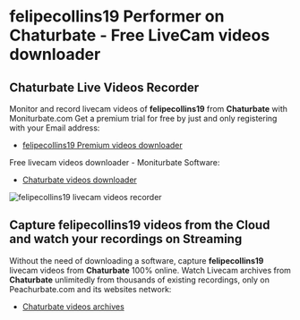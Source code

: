 # felipecollins19 Performer on Chaturbate - Free LiveCam videos downloader

## Chaturbate Live Videos Recorder

Monitor and record livecam videos of **felipecollins19** from **Chaturbate** with Moniturbate.com
Get a premium trial for free by just and only registering with your Email address:
* [felipecollins19 Premium videos downloader](https://moniturbate.com/request-demo-licence-key.html)

Free livecam videos downloader - Moniturbate Software:
* [Chaturbate videos downloader](https://moniturbate.com/moniturbate-download-software.html)

![felipecollins19 livecam videos recorder](https://peachurnet.com/templates/moniturbate-software.png)


## Capture felipecollins19 videos from the Cloud and watch your recordings on Streaming

Without the need of downloading a software, capture **felipecollins19** livecam videos from **Chaturbate** 100% online.
Watch Livecam archives from **Chaturbate** unlimitedly from thousands of existing recordings, only on Peachurbate.com and its websites network:
* [Chaturbate videos archives](https://peachurnet.com/)